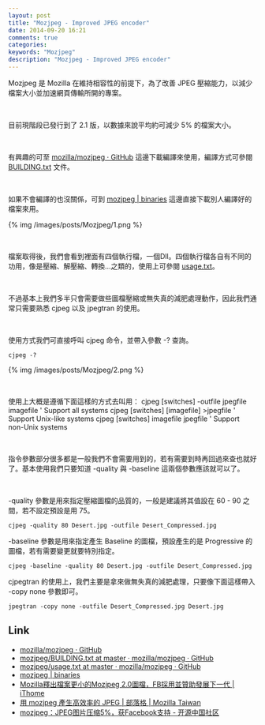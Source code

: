 ```yaml
---
layout: post
title: "Mozjpeg - Improved JPEG encoder"
date: 2014-09-20 16:21
comments: true
categories: 
keywords: "Mozjpeg"
description: "Mozjpeg - Improved JPEG encoder"
---
```


Mozjpeg 是 Mozilla 在維持相容性的前提下，為了改善 JPEG 壓縮能力，以減少檔案大小並加速網頁傳輸所開的專案。  

<!-- More -->

<br/>

目前現階段已發行到了 2.1 版，以數據來說平均約可減少 5% 的檔案大小。  

<br/>

有興趣的可至 [mozilla/mozjpeg · GitHub](https://github.com/mozilla/mozjpeg) 這邊下載編譯來使用，編譯方式可參閱 [BUILDING.txt](https://github.com/mozilla/mozjpeg/blob/master/BUILDING.txt) 文件。  

<br/>

如果不會編譯的也沒關係，可到 [mozjpeg | binaries](http://mozjpeg.codelove.de/binaries.html) 這邊直接下載別人編譯好的檔案來用。  

{% img /images/posts/Mozjpeg/1.png %}

<br/>

檔案取得後，我們會看到裡面有四個執行檔，一個Dll。四個執行檔各自有不同的功用，像是壓縮、解壓縮、轉換...之類的，使用上可參閱 [usage.txt](https://github.com/mozilla/mozjpeg/blob/master/usage.txt)。  

<br/>

不過基本上我們多半只會需要做些圖檔壓縮或無失真的減肥處理動作，因此我們通常只需要熟悉 cjpeg 以及 jpegtran 的使用。  

<br/>

使用方式我們可直接呼叫 cjpeg 命令，並帶入參數 -? 查詢。  

    cjpeg -?

{% img /images/posts/Mozjpeg/2.png %}

<br/>

使用上大概是遵循下面這樣的方式去叫用：
    cjpeg [switches] -outfile jpegfile  imagefile	' Support all systems
    cjpeg [switches] [imagefile] >jpegfile		' Support Unix-like systems
    cjpeg [switches] imagefile jpegfile		' Support non-Unix systems

<br/>

指令參數部分很多都是一般我們不會需要用到的，若有需要到時再回過來查也就好了。基本使用我們只要知道 -quality 與 -baseline 這兩個參數應該就可以了。

<br/>

-quality 參數是用來指定壓縮圖檔的品質的，一般是建議將其值設在 60 - 90 之間，若不設定預設是用 75。

    cjpeg -quality 80 Desert.jpg -outfile Desert_Compressed.jpg


-baseline 參數是用來指定產生 Baseline 的圖檔，預設產生的是 Progressive 的圖檔，若有需要變更就要特別指定。  

    cjpeg -baseline -quality 80 Desert.jpg -outfile Desert_Compressed.jpg


cjpegtran 的使用上，我們主要是拿來做無失真的減肥處理，只要像下面這樣帶入 -copy none 參數即可。  

    jpegtran -copy none -outfile Desert_Compressed.jpg Desert.jpg


Link
----
* [mozilla/mozjpeg · GitHub](https://github.com/mozilla/mozjpeg)
* [mozjpeg/BUILDING.txt at master · mozilla/mozjpeg · GitHub](https://github.com/mozilla/mozjpeg/blob/master/BUILDING.txt)
* [mozjpeg/usage.txt at master · mozilla/mozjpeg · GitHub](https://github.com/mozilla/mozjpeg/blob/master/usage.txt)
* [mozjpeg | binaries](http://mozjpeg.codelove.de/binaries.html)
* [Mozilla釋出檔案更小的Mozjpeg 2.0圖檔，FB採用並贊助發展下一代 | iThome](http://www.ithome.com.tw/news/89459)
* [用 mozjpeg 產生高效率的 JPEG | 部落格 | Mozilla Taiwan](http://blog.mozilla.com.tw/posts/6084/using-mozjpeg-to-create-efficient-jpegs)
* [mozjpeg：JPEG图片压缩5%，获Facebook支持 - 开源中国社区](http://www.oschina.net/news/54087/mozjpeg-2-0-released)

